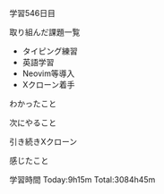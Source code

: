 学習546日目

取り組んだ課題一覧

- タイピング練習
- 英語学習
- Neovim等導入
- Xクローン着手


わかったこと

次にやること

引き続きXクローン


感じたこと

学習時間 Today:9h15m Total:3084h45m